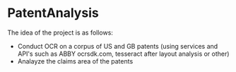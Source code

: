 # PatentAnalysis

The idea of the project is as follows:

* Conduct OCR on a corpus of US and GB patents (using services and API's such as ABBY ocrsdk.com, tesseract after layout analysis or other)
* Analayze the claims area of the patents
